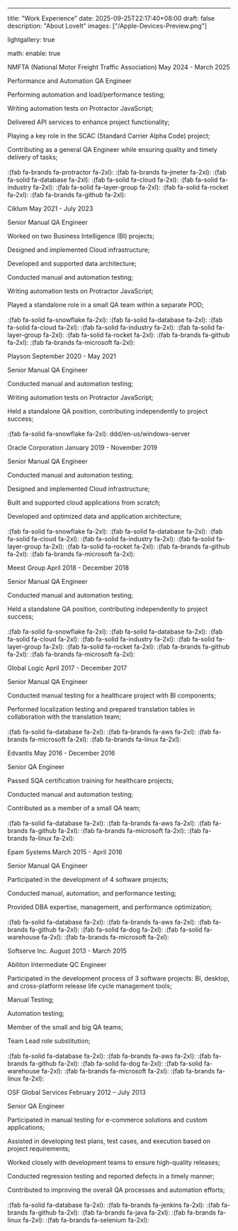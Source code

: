 ---
title: "Work Experience"
date: 2025-09-25T22:17:40+08:00
draft: false
description: "About LoveIt"
images: ["/Apple-Devices-Preview.png"]

lightgallery: true

math:
enable: true

NMFTA (National Motor Freight Traffic Association) May 2024 - March 2025

Performance and Automation QA Engineer

Performing automation and load/performance testing;

Writing automation tests on Protractor JavaScript;

Delivered API services to enhance project functionality;

Playing a key role in the SCAC (Standard Carrier Alpha Code) project;

Contributing as a general QA Engineer while ensuring quality and timely delivery of tasks; \
\
:(fab fa-brands fa-protractor  fa-2xl):
:(fab fa-brands fa-jmeter  fa-2xl):
:(fab fa-solid fa-database  fa-2xl):
:(fab fa-solid fa-cloud  fa-2xl):
:(fab fa-solid fa-industry  fa-2xl):
:(fab fa-solid fa-layer-group  fa-2xl):
:(fab fa-solid fa-rocket  fa-2xl):
:(fab fa-brands fa-github  fa-2xl):
 


Ciklum May 2021 - July 2023

Senior Manual QA Engineer

Worked on two Business Intelligence (BI) projects;

Designed and implemented Cloud infrastructure;

Developed and supported data architecture;

Conducted manual and automation testing;

Writing automation tests on Protractor JavaScript;

Played a standalone role in a small QA team within a separate POD; \
\
:(fab fa-solid fa-snowflake  fa-2xl):
:(fab fa-solid fa-database  fa-2xl):
:(fab fa-solid fa-cloud  fa-2xl):
:(fab fa-solid fa-industry  fa-2xl):
:(fab fa-solid fa-layer-group  fa-2xl):
:(fab fa-solid fa-rocket  fa-2xl):
:(fab fa-brands fa-github  fa-2xl):
:(fab fa-brands fa-microsoft  fa-2xl):
 


Playson September 2020 - May 2021

Senior Manual QA Engineer

Conducted manual and automation testing;

Writing automation tests on Protractor JavaScript;

Held a standalone QA position, contributing independently to project success; \
\
:(fab fa-solid fa-snowflake  fa-2xl): ddd/en-us/windows-server
 


Oracle Corporation January 2019 - November 2019

Senior Manual QA Engineer

Conducted manual and automation testing;

Designed and implemented Cloud infrastructure;

Built and supported cloud applications from scratch;

Developed and optimized data and application architecture; \
\
:(fab fa-solid fa-snowflake  fa-2xl):
:(fab fa-solid fa-database  fa-2xl):
:(fab fa-solid fa-cloud  fa-2xl):
:(fab fa-solid fa-industry  fa-2xl):
:(fab fa-solid fa-layer-group  fa-2xl):
:(fab fa-solid fa-rocket  fa-2xl):
:(fab fa-brands fa-github  fa-2xl):
:(fab fa-brands fa-microsoft  fa-2xl):
 


Meest Group April 2018 - December 2018

Senior Manual QA Engineer

Conducted manual and automation testing;

Held a standalone QA position, contributing independently to project success; \
\
:(fab fa-solid fa-snowflake  fa-2xl):
:(fab fa-solid fa-database  fa-2xl):
:(fab fa-solid fa-cloud  fa-2xl):
:(fab fa-solid fa-industry  fa-2xl):
:(fab fa-solid fa-layer-group  fa-2xl):
:(fab fa-solid fa-rocket  fa-2xl):
:(fab fa-brands fa-github  fa-2xl):
:(fab fa-brands fa-microsoft  fa-2xl):
 


Global Logic April 2017 - December 2017

Senior Manual QA Engineer

Conducted manual testing for a healthcare project with BI components;

Performed localization testing and prepared translation tables in collaboration with the translation team; \
\
:(fab fa-solid fa-database  fa-2xl):
:(fab fa-brands fa-aws  fa-2xl):
:(fab fa-brands fa-microsoft  fa-2xl):
:(fab fa-brands fa-linux  fa-2xl):
 


Edvantis May 2016 - December 2016

Senior QA Engineer

Passed SQA certification training for healthcare projects;

Conducted manual and automation testing;

Contributed as a member of a small QA team; \
\
:(fab fa-solid fa-database  fa-2xl):
:(fab fa-brands fa-aws  fa-2xl):
:(fab fa-brands fa-github  fa-2xl):
:(fab fa-brands fa-microsoft  fa-2xl):
:(fab fa-brands fa-linux  fa-2xl):
 


Epam Systems March 2015 - April 2016

Senior Manual QA Engineer

Participated in the development of 4 software projects;

Conducted manual, automation, and performance testing;

Provided DBA expertise, management, and performance optimization; \
\
:(fab fa-solid fa-database  fa-2xl):
:(fab fa-brands fa-aws  fa-2xl):
:(fab fa-brands fa-github  fa-2xl):
:(fab fa-solid fa-dog  fa-2xl):
:(fab fa-solid fa-warehouse  fa-2xl):
:(fab fa-brands fa-microsoft  fa-2xl):
 


Softserve Inc. August 2013 - March 2015

Abiliton Intermediate QC Engineer

Participated in the development process of 3 software projects: BI, desktop, and cross-platform release life cycle management tools;

Manual Testing;

Automation testing;

Member of the small and big QA teams;

Team Lead role substitution; \
\
:(fab fa-solid fa-database  fa-2xl):
:(fab fa-brands fa-aws  fa-2xl):
:(fab fa-brands fa-github  fa-2xl):
:(fab fa-solid fa-dog  fa-2xl):
:(fab fa-solid fa-warehouse  fa-2xl):
:(fab fa-brands fa-microsoft  fa-2xl):
:(fab fa-brands fa-linux  fa-2xl):
 


OSF Global Services February 2012 – July 2013

Senior QA Engineer

Participated in manual testing for e-commerce solutions and custom applications;

Assisted in developing test plans, test cases, and execution based on project requirements;

Worked closely with development teams to ensure high-quality releases;

Conducted regression testing and reported defects in a timely manner;

Contributed to improving the overall QA processes and automation efforts; \
\
:(fab fa-solid fa-database  fa-2xl):
:(fab fa-brands fa-jenkins  fa-2xl):
:(fab fa-brands fa-github  fa-2xl):
:(fab fa-brands fa-java  fa-2xl):
:(fab fa-brands fa-linux  fa-2xl):
:(fab fa-brands fa-selenium  fa-2xl):
 

